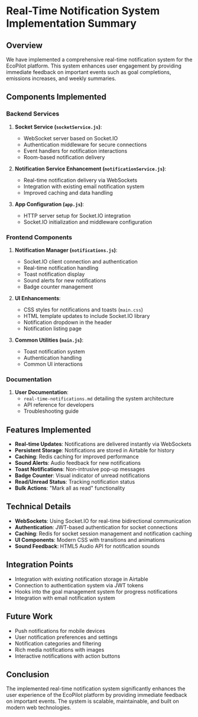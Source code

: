 # Real-Time Notification System Implementation Summary

## Overview

We have implemented a comprehensive real-time notification system for the EcoPilot platform. This system enhances user engagement by providing immediate feedback on important events such as goal completions, emissions increases, and weekly summaries.

## Components Implemented

### Backend Services

1. **Socket Service (`socketService.js`)**:
   - WebSocket server based on Socket.IO
   - Authentication middleware for secure connections
   - Event handlers for notification interactions
   - Room-based notification delivery

2. **Notification Service Enhancement (`notificationService.js`)**:
   - Real-time notification delivery via WebSockets
   - Integration with existing email notification system
   - Improved caching and data handling

3. **App Configuration (`app.js`)**:
   - HTTP server setup for Socket.IO integration
   - Socket.IO initialization and middleware configuration

### Frontend Components

1. **Notification Manager (`notifications.js`)**:
   - Socket.IO client connection and authentication
   - Real-time notification handling
   - Toast notification display
   - Sound alerts for new notifications
   - Badge counter management

2. **UI Enhancements**:
   - CSS styles for notifications and toasts (`main.css`)
   - HTML template updates to include Socket.IO library
   - Notification dropdown in the header
   - Notification listing page

3. **Common Utilities (`main.js`)**:
   - Toast notification system
   - Authentication handling
   - Common UI interactions

### Documentation

1. **User Documentation**:
   - `real-time-notifications.md` detailing the system architecture
   - API reference for developers
   - Troubleshooting guide

## Features Implemented

- **Real-time Updates**: Notifications are delivered instantly via WebSockets
- **Persistent Storage**: Notifications are stored in Airtable for history
- **Caching**: Redis caching for improved performance
- **Sound Alerts**: Audio feedback for new notifications
- **Toast Notifications**: Non-intrusive pop-up messages
- **Badge Counter**: Visual indicator of unread notifications
- **Read/Unread Status**: Tracking notification status
- **Bulk Actions**: "Mark all as read" functionality

## Technical Details

- **WebSockets**: Using Socket.IO for real-time bidirectional communication
- **Authentication**: JWT-based authentication for socket connections
- **Caching**: Redis for socket session management and notification caching
- **UI Components**: Modern CSS with transitions and animations
- **Sound Feedback**: HTML5 Audio API for notification sounds

## Integration Points

- Integration with existing notification storage in Airtable
- Connection to authentication system via JWT tokens
- Hooks into the goal management system for progress notifications
- Integration with email notification system

## Future Work

- Push notifications for mobile devices
- User notification preferences and settings
- Notification categories and filtering
- Rich media notifications with images
- Interactive notifications with action buttons

## Conclusion

The implemented real-time notification system significantly enhances the user experience of the EcoPilot platform by providing immediate feedback on important events. The system is scalable, maintainable, and built on modern web technologies. 